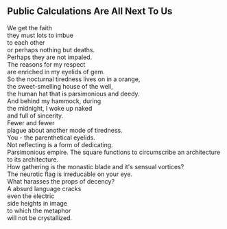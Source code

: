 Public Calculations Are All Next To Us
--------------------------------------
We get the faith  
they must lots to imbue  
to each other  
or perhaps nothing but deaths.  
Perhaps they are not impaled.  
The reasons for my respect  
are enriched in my eyelids of gem.  
So the nocturnal tiredness lives on in a orange,  
the sweet-smelling house of the well,  
the human hat that is parsimonious and deedy.  
And behind my hammock, during  
the midnight, I woke up naked  
and full of sincerity.  
Fewer and fewer  
plague about another mode of tiredness.  
You - the parenthetical eyelids.  
Not reflecting is a form of dedicating.  
Parsimonious empire. The square functions to circumscribe an architecture  
to its architecture.  
How gathering is the monastic blade and it's sensual vortices?  
The neurotic flag is irreducable on your eye.  
What harasses the props of decency?  
A absurd language cracks  
even the electric  
side heights in image  
to which the metaphor  
will not be crystallized.  
